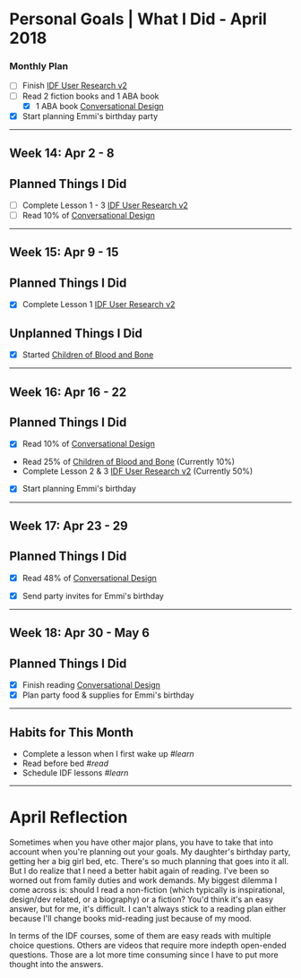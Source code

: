 Personal Goals | What I Did - April 2018
==============

### Monthly Plan
- [ ] Finish [IDF User Research v2](https://github.com/candicodeit/personal-goals/projects/3) 
- [ ] Read 2 fiction books and 1 ABA book
  - [x] 1 ABA book [Conversational Design](https://abookapart.com/products/conversational-design)
- [x] Start planning Emmi's birthday party

---

## Week 14: Apr 2 - 8

## Planned Things I Did
- [ ] Complete Lesson 1 - 3 [IDF User Research v2](https://github.com/candicodeit/personal-goals/projects/3)
- [ ] Read 10% of [Conversational Design](https://abookapart.com/products/conversational-design)

---

## Week 15: Apr 9 - 15

## Planned Things I Did
- [x] Complete Lesson 1 [IDF User Research v2](https://github.com/candicodeit/personal-goals/projects/3)

## Unplanned Things I Did
- [x] Started [Children of Blood and Bone](https://www.goodreads.com/book/show/34728667-children-of-blood-and-bone)

---

## Week 16: Apr 16 - 22

## Planned Things I Did
- [x] Read 10% of [Conversational Design](https://abookapart.com/products/conversational-design)
- Read 25% of [Children of Blood and Bone](https://www.goodreads.com/book/show/34728667-children-of-blood-and-bone) (Currently 10%)
- Complete Lesson 2 & 3 [IDF User Research v2](https://github.com/candicodeit/personal-goals/projects/3) (Currently 50%)
- [x] Start planning Emmi's birthday

---

## Week 17: Apr 23 - 29

## Planned Things I Did
- [x] Read 48% of [Conversational Design](https://abookapart.com/products/conversational-design)
- [x] Send party invites for Emmi's birthday


---

## Week 18: Apr 30 - May 6

## Planned Things I Did
- [x] Finish reading [Conversational Design](https://abookapart.com/products/conversational-design) 
- [x] Plan party food & supplies for Emmi's birthday

---

## Habits for This Month
- Complete a lesson when I first wake up *#learn*
- Read before bed *#read*
- Schedule IDF lessons *#learn*

---


# April Reflection
Sometimes when you have other major plans, you have to take that into account when you're planning out your goals. My daughter's birthday party, getting her a big girl bed, etc. There's so much planning that goes into it all. But I do realize that I need a better habit again of reading. I've been so worned out from family duties and work demands. My biggest dilemma I come across is: should I read a non-fiction (which typically is inspirational, design/dev related, or a biography) or a fiction? You'd think it's an easy answer, but for me, it's difficult. I can't always stick to a reading plan either because I'll change books mid-reading just because of my mood. 

In terms of the IDF courses, some of them are easy reads with multiple choice questions. Others are videos that require more indepth open-ended questions. Those are a lot more time consuming since I have to put more thought into the answers. 
